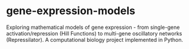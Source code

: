 # gene-expression-models
Exploring mathematical models of gene expression - from single-gene activation/repression (Hill Functions) to multi-gene oscillatory networks (Repressilator). A computational biology project implemented in Python.
